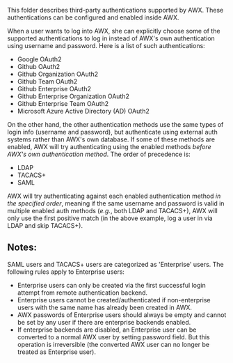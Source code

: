 This folder describes third-party authentications supported by AWX. These authentications can be configured and enabled inside AWX.

When a user wants to log into AWX, she can explicitly choose some of the supported authentications to log in instead of AWX's own authentication using username and password. Here is a list of such authentications:
* Google OAuth2
* Github OAuth2
* Github Organization OAuth2
* Github Team OAuth2
* Github Enterprise OAuth2
* Github Enterprise Organization OAuth2
* Github Enterprise Team OAuth2
* Microsoft Azure Active Directory (AD) OAuth2

On the other hand, the other authentication methods use the same types of login info (username and password), but authenticate using external auth systems rather than AWX's own database. If some of these methods are enabled, AWX will try authenticating using the enabled methods *before AWX's own authentication method*. The order of precedence is:
* LDAP
* TACACS+
* SAML

AWX will try authenticating against each enabled authentication method *in the specified order*, meaning if the same username and password is valid in multiple enabled auth methods (*e.g.*, both LDAP and TACACS+), AWX will only use the first positive match (in the above example, log a user in via LDAP and skip TACACS+).

## Notes:
SAML users and TACACS+ users are categorized as 'Enterprise' users. The following rules apply to Enterprise users:

  * Enterprise users can only be created via the first successful login attempt from remote authentication backend.
  * Enterprise users cannot be created/authenticated if non-enterprise users with the same name has already been created in AWX.
  * AWX passwords of Enterprise users should always be empty and cannot be set by any user if there are enterprise backends enabled.
  * If enterprise backends are disabled, an Enterprise user can be converted to a normal AWX user by setting password field. But this operation is irreversible (the converted AWX user can no longer be treated as Enterprise user).
